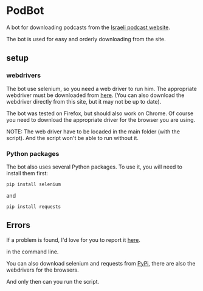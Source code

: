 # PodBot
A bot for downloading podcasts from the [Israeli podcast website](https://podcastim.org.il/).

The bot is used for easy and orderly downloading from the site.

## setup
### webdrivers
The bot use selenium, so you need a web driver to run him.
The appropriate webdriver must be downloaded from [here](https://www.selenium.dev/downloads/).
(You can also download the webdriver directly from this site, but it may not be up to date).

The bot was tested on Firefox, but should also work on Chrome. Of course you need to download the appropriate driver for the browser you are using.

NOTE: The web driver have to be locaded in the main folder (with the script). And the script won't be able to run without it.

### Python packages
The bot also uses several Python packages.
To use it, you will need to install them first:

`pip install selenium`

and

`pip install requests`
## Errors
If a problem is found, I'd love for you to report it [here](https://github.com/y-jew/PodBot/issues).

in the command line.

You can also download selenium and requests from [PyPi](https://pypi.org/project/selenium/), there are also the webdrivers for the browsers.

And only then can you run the script.
